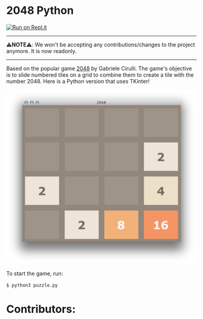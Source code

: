 2048 Python
===========

[![Run on Repl.it](https://repl.it/badge/github/yangshun/2048-python)](https://repl.it/github/yangshun/2048-python)

---

**⚠️NOTE⚠️**: We won't be accepting any contributions/changes to the project anymore. It is now readonly.

---

Based on the popular game [2048](https://github.com/gabrielecirulli/2048) by Gabriele Cirulli. The game's objective is to slide numbered tiles on a grid to combine them to create a tile with the number 2048. Here is a Python version that uses TKinter! 

![screenshot](img/screenshot.png)

To start the game, run:
    
    $ python3 puzzle.py


Contributors:
==

